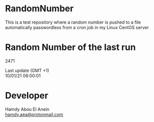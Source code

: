 # RandomNumber    
This is a test repository where a random number is pushed to a file automatically passwordless from a cron job in my Linux CentOS server    
# Random Number of the last run   
2471
      
Last update (GMT +1)    
10/01/21 06:00:01
# Developer    
Hamdy Abou El Anein   
hamdy.aea@protonmail.com
